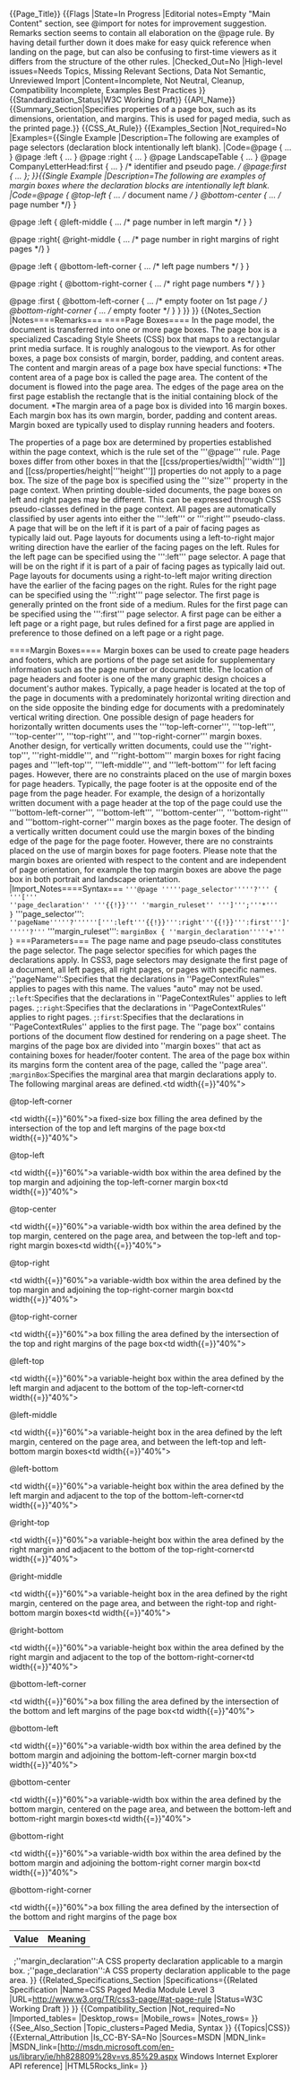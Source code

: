 {{Page_Title}}
{{Flags
|State=In Progress
|Editorial notes=Empty "Main Content" section, see @import for notes for improvement suggestion. Remarks section seems to contain all elaboration on the @page rule. By having detail further down it does make for easy quick reference when landing on the page, but can also be confusing to first-time viewers as it differs from the structure of the other rules. 
|Checked_Out=No
|High-level issues=Needs Topics, Missing Relevant Sections, Data Not Semantic, Unreviewed Import
|Content=Incomplete, Not Neutral, Cleanup, Compatibility Incomplete, Examples Best Practices
}}
{{Standardization_Status|W3C Working Draft}}
{{API_Name}}
{{Summary_Section|Specifies properties of a page box, such as its dimensions, orientation, and margins. This is used for paged media, such as the printed page.}}
{{CSS_At_Rule}}
{{Examples_Section
|Not_required=No
|Examples={{Single Example
|Description=The following are examples of page selectors (declaration block intentionally left blank).
|Code=@page { ... }
@page :left { ... }
@page :right { ... }
@page LandscapeTable { ... }
@page CompanyLetterHead:first { ... } /*  identifier and pseudo page. */
@page:first { ... };
}}{{Single Example
|Description=The following are examples of margin boxes where the declaration blocks are intentionally left blank.
|Code=@page {
    @top-left { ... /* document name */ }
    @bottom-center { ... /* page number */}
}

@page :left {
    @left-middle { ... /* page number in left margin */ }
}

@page :right{
    @right-middle { ... /* page number in right margins of right pages */}
}

@page :left {
    @bottom-left-corner { ... /* left page numbers */ }
}

@page :right {
    @bottom-right-corner { ... /* right page numbers */ }
}

@page :first {
    @bottom-left-corner { ... /* empty footer on 1st page */ }
    @bottom-right-corner { ... /* empty footer */ }
}
}}
}}
{{Notes_Section
|Notes====Remarks===
====Page Boxes====
In the page model, the document is transferred into one or more page boxes. The page box is a specialized Cascading Style Sheets (CSS) box that maps to a rectangular print media surface.  It is roughly analogous to the viewport.  As for other boxes, a page box consists of margin, border, padding, and content areas. The content and margin areas of a page box have special functions:
*The content area of a page box is called the page area. The content of the document is flowed into the page area. The edges of the page area on the first page establish the rectangle that is the initial containing block of the document.
*The margin area of a page box is divided into 16 margin boxes. Each margin box has its own margin, border, padding and content areas. Margin boxed are typically used to display running headers and footers.

The properties of a page box are determined by properties established within the page context, which is the rule set of the '''@page''' rule. Page boxes differ from other boxes in that the [[css/properties/width|'''width''']] and [[css/properties/height|'''height''']] properties do not apply to a page box. The size of the page box is specified using the '''size''' property in the page context.
When printing double-sided documents, the page boxes on left and right pages may be different. This can be expressed through CSS pseudo-classes defined in the page context. All pages are automatically classified by user agents into either the ''':left''' or ''':right''' pseudo-class.
A page that will be on the left if it is part of a pair of facing pages as typically laid out. Page layouts for documents using a left-to-right major writing direction have the earlier of the facing pages on the left. Rules for the left page can be specified using the ''':left''' page selector.
A page that will be on the right if it is part of a pair of facing pages as typically laid out. Page layouts for documents using a right-to-left major writing direction have the earlier of the facing pages on the right. Rules for the right page can be specified using the ''':right''' page selector.
The first page is generally printed on the front side of a medium. Rules for the first page can be specified using the ''':first''' page selector. A first page can be either a left page or a right page, but rules defined for a first page are applied in preference to those defined on a left page or a right page.

====Margin Boxes====
Margin boxes can be used to create page headers and footers, which are portions of the page set aside for supplementary information such as the page number or document title. The location of page headers and footer is one of the many graphic design choices a document's author makes.
Typically, a page header is located at the top of the page in documents with a predominately horizontal writing direction and on the side opposite the binding edge for documents with a predominately vertical writing direction. One possible design of page headers for horizontally written documents uses the '''top-left-corner''', '''top-left''', '''top-center''', '''top-right''', and '''top-right-corner''' margin boxes. Another design, for vertically written documents, could use the '''right-top''', '''right-middle''', and '''right-bottom''' margin boxes for right facing pages and '''left-top''', '''left-middle''', and '''left-bottom''' for left facing pages. However, there are no constraints placed on the use of margin boxes for page headers.
Typically, the page footer is at the opposite end of the page from the page header. For example, the design of a horizontally written document with a page header at the top of the page could use the '''bottom-left-corner''', '''bottom-left''', '''bottom-center''', '''bottom-right''' and '''bottom-right-corner''' margin boxes as the page footer. The design of a vertically written document could use the margin boxes of the binding edge of the page for the page footer. However, there are no constraints placed on the use of margin boxes for page footers.
Please note that the margin boxes are oriented with respect to the content and are independent of page orientation, for example the top margin boxes are above the page box in both portrait and landscape orientation.
|Import_Notes====Syntax===
<code>'''@page '''''page_selector'''''?''' { '''[''' ''page_declaration'' '''{{!}}''' ''margin_ruleset'' ''']''';'''*''' }</code>
'''page_selector''':
<code>''pageName'''''?''''''[''':left'''{{!}}''':right'''{{!}}''':first''']''''''?'''</code>
'''margin_ruleset''':
<code>marginBox { ''margin_declaration'''''+''' }</code>
===Parameters===
The page name and page pseudo-class constitutes the page selector. The page selector specifies for which pages the declarations apply. In CSS3, page selectors may designate the first page of a document, all left pages, all right pages, or pages with specific names.
;''pageName'':Specifies that the declarations in ''PageContextRules'' applies to pages with this name. The values "auto" may not be used.
;<code>:left</code>:Specifies that the declarations in ''PageContextRules'' applies to left pages.
;<code>:right</code>:Specifies that the declarations in ''PageContextRules'' applies to right pages.
;<code>:first</code>:Specifies that the declarations in ''PageContextRules'' applies to the first page.
The ''page box'' contains portions of the document flow destined for rendering on a page sheet. The margins of the page box are divided into ''margin boxes'' that act as containing boxes for header/footer content. The area of the page box within its margins form the content area of the page, called the ''page area''.
;<code>marginBox</code>:Specifies the marginal area that margin declarations apply to. The following marginal areas are defined.<table><tr><th>Value</th><th>Meaning</th></tr><tr><td width{{=}}"40%"><dl><dt>@top-left-corner</dt></dl></td><td width{{=}}"60%">a fixed-size box filling the area defined by the intersection of the top and left margins of the page box</td></tr><tr><td width{{=}}"40%"><dl><dt>@top-left</dt></dl></td><td width{{=}}"60%">a variable-width box within the area defined by the top margin and adjoining the top-left-corner margin box</td></tr><tr><td width{{=}}"40%"><dl><dt>@top-center</dt></dl></td><td width{{=}}"60%">a variable-width box within the area defined by the top margin, centered on the page area, and between the top-left and top-right margin boxes</td></tr><tr><td width{{=}}"40%"><dl><dt>@top-right</dt></dl></td><td width{{=}}"60%">a variable-width box within the area defined by the top margin and adjoining the top-right-corner margin box</td></tr><tr><td width{{=}}"40%"><dl><dt>@top-right-corner</dt></dl></td><td width{{=}}"60%">a box filling the area defined by the intersection of the top and right margins of the page box</td></tr><tr><td width{{=}}"40%"><dl><dt>@left-top</dt></dl></td><td width{{=}}"60%">a variable-height box within the area defined by the left margin and adjacent to the bottom of the top-left-corner</td></tr><tr><td width{{=}}"40%"><dl><dt>@left-middle</dt></dl></td><td width{{=}}"60%">a variable-height box in the area defined by the left margin, centered on the page area, and between the left-top and left-bottom margin boxes</td></tr><tr><td width{{=}}"40%"><dl><dt>@left-bottom</dt></dl></td><td width{{=}}"60%">a variable-height box within the area defined by the left margin and adjacent to the top of the bottom-left-corner</td></tr><tr><td width{{=}}"40%"><dl><dt>@right-top</dt></dl></td><td width{{=}}"60%">a variable-height box within the area defined by the right margin and adjacent to the bottom of the top-right-corner</td></tr><tr><td width{{=}}"40%"><dl><dt>@right-middle</dt></dl></td><td width{{=}}"60%">a variable-height box in the area defined by the right margin, centered on the page area, and between the right-top and right-bottom margin boxes</td></tr><tr><td width{{=}}"40%"><dl><dt>@right-bottom</dt></dl></td><td width{{=}}"60%">a variable-height box within the area defined by the right margin and adjacent to the top of the bottom-right-corner</td></tr><tr><td width{{=}}"40%"><dl><dt>@bottom-left-corner</dt></dl></td><td width{{=}}"60%">a box filling the area defined by the intersection of the bottom and left margins of the page box</td></tr><tr><td width{{=}}"40%"><dl><dt>@bottom-left</dt></dl></td><td width{{=}}"60%">a variable-width box within the area defined by the bottom margin and adjoining the bottom-left-corner margin box</td></tr><tr><td width{{=}}"40%"><dl><dt>@bottom-center</dt></dl></td><td width{{=}}"60%">a variable-width box within the area defined by the bottom margin, centered on the page area, and between the bottom-left and bottom-right margin boxes</td></tr><tr><td width{{=}}"40%"><dl><dt>@bottom-right</dt></dl></td><td width{{=}}"60%">a variable-width box within the area defined by the bottom margin and adjoining the bottom-right corner margin box</td></tr><tr><td width{{=}}"40%"><dl><dt>@bottom-right-corner</dt></dl></td><td width{{=}}"60%">a box filling the area defined by the intersection of the bottom and right margins of the page box</td></tr></table> 
;''margin_declaration'':A CSS property declaration applicable to a margin box.
;''page_declaration'':A CSS property declaration applicable to the page area.
}}
{{Related_Specifications_Section
|Specifications={{Related Specification
|Name=CSS Paged Media Module Level 3
|URL=http://www.w3.org/TR/css3-page/#at-page-rule
|Status=W3C Working Draft
}}
}}
{{Compatibility_Section
|Not_required=No
|Imported_tables=
|Desktop_rows=
|Mobile_rows=
|Notes_rows=
}}
{{See_Also_Section
|Topic_clusters=Paged Media, Syntax
}}
{{Topics|CSS}}
{{External_Attribution
|Is_CC-BY-SA=No
|Sources=MSDN
|MDN_link=
|MSDN_link=[http://msdn.microsoft.com/en-us/library/ie/hh828809%28v=vs.85%29.aspx Windows Internet Explorer API reference]
|HTML5Rocks_link=
}}